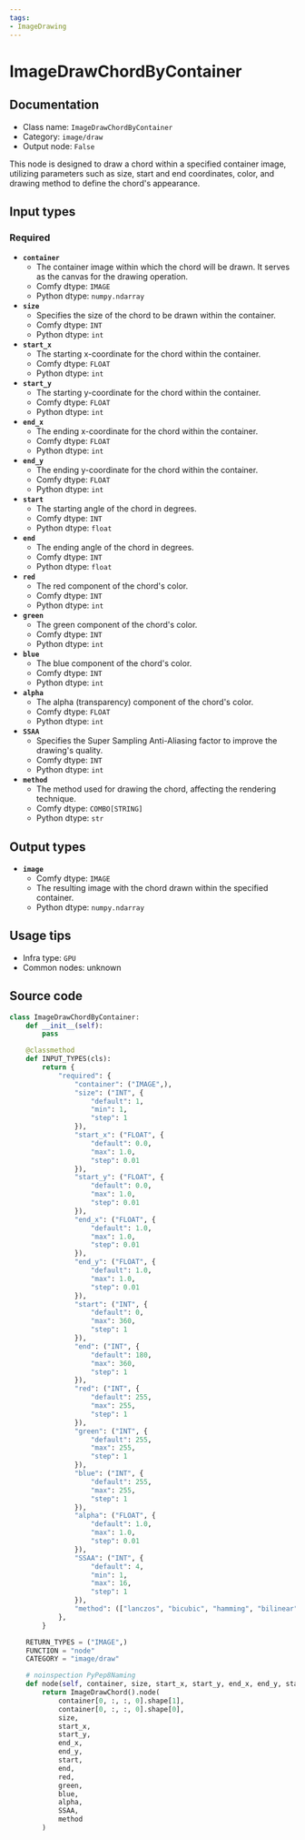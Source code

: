 ```yaml
---
tags:
- ImageDrawing
---
```


# ImageDrawChordByContainer
## Documentation
- Class name: `ImageDrawChordByContainer`
- Category: `image/draw`
- Output node: `False`

This node is designed to draw a chord within a specified container image, utilizing parameters such as size, start and end coordinates, color, and drawing method to define the chord's appearance.
## Input types
### Required
- **`container`**
    - The container image within which the chord will be drawn. It serves as the canvas for the drawing operation.
    - Comfy dtype: `IMAGE`
    - Python dtype: `numpy.ndarray`
- **`size`**
    - Specifies the size of the chord to be drawn within the container.
    - Comfy dtype: `INT`
    - Python dtype: `int`
- **`start_x`**
    - The starting x-coordinate for the chord within the container.
    - Comfy dtype: `FLOAT`
    - Python dtype: `int`
- **`start_y`**
    - The starting y-coordinate for the chord within the container.
    - Comfy dtype: `FLOAT`
    - Python dtype: `int`
- **`end_x`**
    - The ending x-coordinate for the chord within the container.
    - Comfy dtype: `FLOAT`
    - Python dtype: `int`
- **`end_y`**
    - The ending y-coordinate for the chord within the container.
    - Comfy dtype: `FLOAT`
    - Python dtype: `int`
- **`start`**
    - The starting angle of the chord in degrees.
    - Comfy dtype: `INT`
    - Python dtype: `float`
- **`end`**
    - The ending angle of the chord in degrees.
    - Comfy dtype: `INT`
    - Python dtype: `float`
- **`red`**
    - The red component of the chord's color.
    - Comfy dtype: `INT`
    - Python dtype: `int`
- **`green`**
    - The green component of the chord's color.
    - Comfy dtype: `INT`
    - Python dtype: `int`
- **`blue`**
    - The blue component of the chord's color.
    - Comfy dtype: `INT`
    - Python dtype: `int`
- **`alpha`**
    - The alpha (transparency) component of the chord's color.
    - Comfy dtype: `FLOAT`
    - Python dtype: `int`
- **`SSAA`**
    - Specifies the Super Sampling Anti-Aliasing factor to improve the drawing's quality.
    - Comfy dtype: `INT`
    - Python dtype: `int`
- **`method`**
    - The method used for drawing the chord, affecting the rendering technique.
    - Comfy dtype: `COMBO[STRING]`
    - Python dtype: `str`
## Output types
- **`image`**
    - Comfy dtype: `IMAGE`
    - The resulting image with the chord drawn within the specified container.
    - Python dtype: `numpy.ndarray`
## Usage tips
- Infra type: `GPU`
- Common nodes: unknown


## Source code
```python
class ImageDrawChordByContainer:
    def __init__(self):
        pass

    @classmethod
    def INPUT_TYPES(cls):
        return {
            "required": {
                "container": ("IMAGE",),
                "size": ("INT", {
                    "default": 1,
                    "min": 1,
                    "step": 1
                }),
                "start_x": ("FLOAT", {
                    "default": 0.0,
                    "max": 1.0,
                    "step": 0.01
                }),
                "start_y": ("FLOAT", {
                    "default": 0.0,
                    "max": 1.0,
                    "step": 0.01
                }),
                "end_x": ("FLOAT", {
                    "default": 1.0,
                    "max": 1.0,
                    "step": 0.01
                }),
                "end_y": ("FLOAT", {
                    "default": 1.0,
                    "max": 1.0,
                    "step": 0.01
                }),
                "start": ("INT", {
                    "default": 0,
                    "max": 360,
                    "step": 1
                }),
                "end": ("INT", {
                    "default": 180,
                    "max": 360,
                    "step": 1
                }),
                "red": ("INT", {
                    "default": 255,
                    "max": 255,
                    "step": 1
                }),
                "green": ("INT", {
                    "default": 255,
                    "max": 255,
                    "step": 1
                }),
                "blue": ("INT", {
                    "default": 255,
                    "max": 255,
                    "step": 1
                }),
                "alpha": ("FLOAT", {
                    "default": 1.0,
                    "max": 1.0,
                    "step": 0.01
                }),
                "SSAA": ("INT", {
                    "default": 4,
                    "min": 1,
                    "max": 16,
                    "step": 1
                }),
                "method": (["lanczos", "bicubic", "hamming", "bilinear", "box", "nearest"],),
            },
        }

    RETURN_TYPES = ("IMAGE",)
    FUNCTION = "node"
    CATEGORY = "image/draw"

    # noinspection PyPep8Naming
    def node(self, container, size, start_x, start_y, end_x, end_y, start, end, red, green, blue, alpha, SSAA, method):
        return ImageDrawChord().node(
            container[0, :, :, 0].shape[1],
            container[0, :, :, 0].shape[0],
            size,
            start_x,
            start_y,
            end_x,
            end_y,
            start,
            end,
            red,
            green,
            blue,
            alpha,
            SSAA,
            method
        )

```
